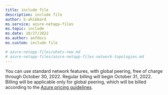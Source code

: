```yaml
---
title: include file
description: include file
author: b-ahibbard
ms.service: azure-netapp-files
ms.topic: include
ms.date: 10/27/2022
ms.author: anfdocs
ms.custom: include file

# azure-netapp-files/whats-new.md
# azure-netapp-files/azure-netapp-files-network-topologies.md
---
```


You can use standard network features, with global peering, free of charge through October 30, 2022. Regular billing will begin October 31, 2022. Billing will be applicable only for global peering, which will be billed according to the [Azure pricing guidelines](https://azure.microsoft.com/pricing/details/virtual-network/).